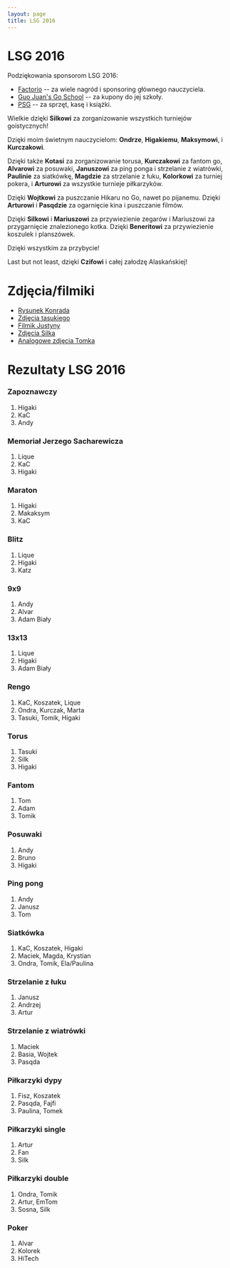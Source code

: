 ```yaml
---
layout: page
title: LSG 2016
---
```


# LSG 2016

Podziękowania sponsorom LSG 2016:

- [Factorio](http://www.factorio.com) -- za wiele nagród i sponsoring głównego nauczyciela.
- [Guo Juan's Go School](https://internetgoschool.com/) -- za kupony do jej szkoły.
- [PSG](http://psg.go.art.pl/) -- za sprzęt, kasę i książki.

Wielkie dzięki **Silkowi** za zorganizowanie wszystkich turniejów goistycznych!

Dzięki moim świetnym nauczycielom: **Ondrze**, **Higakiemu**, **Maksymowi**, i **Kurczakowi**.

Dzięki także **Kotasi** za zorganizowanie torusa, **Kurczakowi** za fantom go, **Alvarowi** za posuwaki, **Januszowi** za ping ponga i strzelanie z wiatrówki, **Paulinie** za siatkówkę, **Magdzie** za strzelanie z łuku, **Kolorkowi** za turniej pokera, i **Arturowi** za wszystkie turnieje piłkarzyków.

Dzięki **Wojtkowi** za puszczanie Hikaru no Go, nawet po pijanemu. Dzięki **Arturowi** i **Pasqdzie** za ogarnięcie kina i puszczanie filmów.

Dzięki **Silkowi** i **Mariuszowi** za przywiezienie zegarów i Mariuszowi za przygarnięcie znalezionego kotka. Dzięki **Beneritowi** za przywiezienie koszulek i planszówek.

Dzięki wszystkim za przybycie!

Last but not least, dzięki **Czifowi** i całej załodzę Alaskańskiej!

# Zdjęcia/filmiki

- [Rysunek Konrada](https://www.patreon.com/posts/kwd-sitm-filler-6104753)
- [Zdjęcia tasukiego](https://gallery.tasuki.org/2016/07-lsg)
- [Filmik Justyny](https://www.facebook.com/PolskieStowarzyszenieGo/videos/1029333123788421/)
- [Zdjęcia Silka](https://www.facebook.com/grzegorz.sobanski.18/media_set?set=a.989369817850153.1073741831.100003314336387&type=3)
- [Analogowe zdjęcia Tomka](https://www.facebook.com/media/set/?set=oa.1057885970962250)

# Rezultaty LSG 2016

### Zapoznawczy

1. Higaki
2. KaC
3. Andy

### Memoriał Jerzego Sacharewicza

1. Lique
2. KaC
3. Higaki

### Maraton

1. Higaki
2. Makaksym
3. KaC

### Blitz

1. Lique
2. Higaki
3. Katz

### 9x9

1. Andy
2. Alvar
3. Adam Biały

### 13x13

1. Lique
2. Higaki
3. Adam Biały

### Rengo

1. KaC, Koszatek, Lique
2. Ondra, Kurczak, Marta
3. Tasuki, Tomik, Higaki

### Torus

1. Tasuki
2. Silk
3. Higaki

### Fantom

1. Tom
2. Adam
3. Tomik

### Posuwaki

1. Andy
2. Bruno
3. Higaki

### Ping pong

1. Andy
2. Janusz
3. Tom

### Siatkówka

1. KaC, Koszatek, Higaki
2. Maciek, Magda, Krystian
3. Ondra, Tomik, Ela/Paulina

### Strzelanie z łuku

1. Janusz
2. Andrzej
3. Artur

### Strzelanie z wiatrówki

1. Maciek
2. Basia, Wojtek
3. Pasqda

### Piłkarzyki dypy

1. Fisz, Koszatek
2. Pasqda, Fajfi
3. Paulina, Tomek

### Piłkarzyki single

1. Artur
2. Fan
3. Silk

### Piłkarzyki double

1. Ondra, Tomik
2. Artur, EmTom
3. Sosna, Silk

### Poker

1. Alvar
2. Kolorek
3. HiTech
